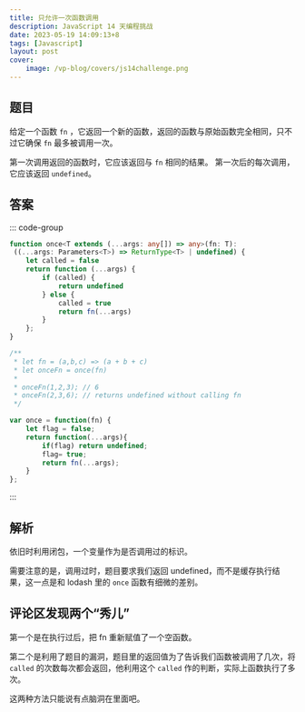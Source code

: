 ```yaml
---
title: 只允许一次函数调用
description: JavaScript 14 天编程挑战
date: 2023-05-19 14:09:13+8
tags: [Javascript]
layout: post
cover:
    image: /vp-blog/covers/js14challenge.png
---
```


## 题目

给定一个函数 `fn` ，它返回一个新的函数，返回的函数与原始函数完全相同，只不过它确保 `fn` 最多被调用一次。

第一次调用返回的函数时，它应该返回与 `fn` 相同的结果。
第一次后的每次调用，它应该返回 `undefined`。


## 答案

::: code-group

```typescript
function once<T extends (...args: any[]) => any>(fn: T): 
 ((...args: Parameters<T>) => ReturnType<T> | undefined) {
    let called = false
    return function (...args) {
        if (called) {
            return undefined
        } else {
            called = true
            return fn(...args)
        }
    };
}

/**
 * let fn = (a,b,c) => (a + b + c)
 * let onceFn = once(fn)
 *
 * onceFn(1,2,3); // 6
 * onceFn(2,3,6); // returns undefined without calling fn
 */
```

```javascript
var once = function(fn) {
    let flag = false;
    return function(...args){
        if(flag) return undefined;
        flag= true;
        return fn(...args);
    }
};
```

:::


## 解析

依旧时利用闭包，一个变量作为是否调用过的标识。

需要注意的是，调用过时，题目要求我们返回 undefined，而不是缓存执行结果，这一点是和 lodash 里的 `once` 函数有细微的差别。


## 评论区发现两个“秀儿”

第一个是在执行过后，把 fn 重新赋值了一个空函数。

第二个是利用了题目的漏洞，题目里的返回值为了告诉我们函数被调用了几次，将 `called` 的次数每次都会返回，他利用这个 `called` 作的判断，实际上函数执行了多次。

这两种方法只能说有点脑洞在里面吧。

